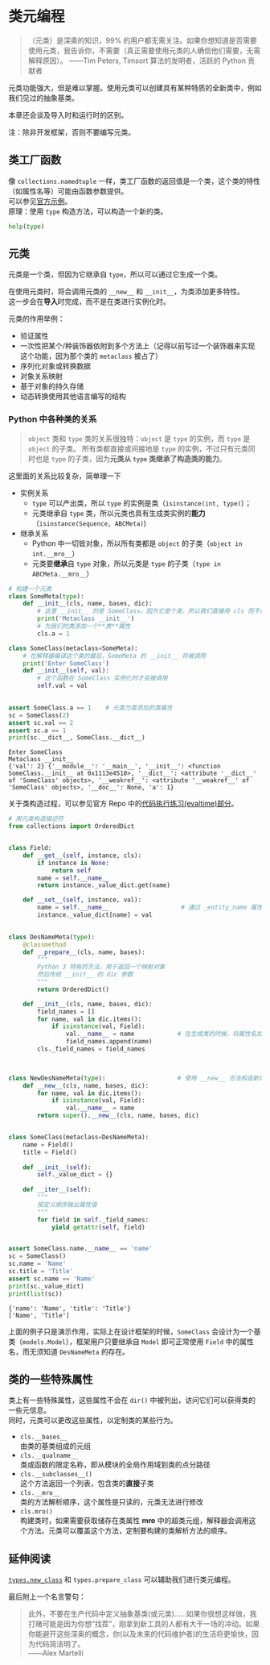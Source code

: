 
# 类元编程
> （元类）是深奥的知识，99% 的用户都无需关注。如果你想知道是否需要使用元类，我告诉你，不需要（真正需要使用元类的人确信他们需要，无需解释原因）。
> ——Tim Peters, Timsort 算法的发明者，活跃的 Python 贡献者

元类功能强大，但是难以掌握。使用元类可以创建具有某种特质的全新类中，例如我们见过的抽象基类。

本章还会谈及导入时和运行时的区别。

注：除非开发框架，否则不要编写元类。

## 类工厂函数
像 `collections.namedtuple` 一样，类工厂函数的返回值是一个类，这个类的特性（如属性名等）可能由函数参数提供。  
可以参见[官方示例](https://github.com/fluentpython/example-code/blob/master/21-class-metaprog/factories.py)。  
原理：使用 `type` 构造方法，可以构造一个新的类。


```python
help(type)
```

## 元类
元类是一个类，但因为它继承自 `type`，所以可以通过它生成一个类。

在使用元类时，将会调用元类的 `__new__` 和 `__init__`，为类添加更多特性。  
这一步会在**导入**时完成，而不是在类进行实例化时。

元类的作用举例：
* 验证属性
* 一次性把某个/种装饰器依附到多个方法上（记得以前写过一个装饰器来实现这个功能，因为那个类的 `metaclass` 被占了）
* 序列化对象或转换数据
* 对象关系映射
* 基于对象的持久存储
* 动态转换使用其他语言编写的结构

### Python 中各种类的关系
> `object` 类和 `type` 类的关系很独特：`object` 是 `type` 的实例，而 `type` 是 `object` 的子类。
所有类都直接或间接地是 `type` 的实例，不过只有元类同时也是 `type` 的子类，因为**元类从 `type` 类继承了构造类的能力**。

这里面的关系比较复杂，简单理一下
* 实例关系
    * `type` 可以产出类，所以 `type` 的实例是类（`isinstance(int, type)`）；
    * 元类继承自 `type` 类，所以元类也具有生成类实例的**能力**（`isinstance(Sequence, ABCMeta)`)
* 继承关系
    * Python 中一切皆对象，所以所有类都是 `object` 的子类（`object in int.__mro__`）
    * 元类要**继承**自 `type` 对象，所以元类是 `type` 的子类（`type in ABCMeta.__mro__`）


```python
# 构建一个元类
class SomeMeta(type):
    def __init__(cls, name, bases, dic):
        # 这里 __init__ 的是 SomeClass，因为它是个类，所以我们直接用 cls 而不是 self 来命名它
        print('Metaclass __init__')
        # 为我们的类添加一个**类**属性
        cls.a = 1

class SomeClass(metaclass=SomeMeta):
    # 在解释器编译这个类的最后，SomeMeta 的 __init__ 将被调用
    print('Enter SomeClass')
    def __init__(self, val):
        # 这个函数在 SomeClass 实例化时才会被调用
        self.val = val

        
assert SomeClass.a == 1    # 元类为类添加的类属性
sc = SomeClass(2)
assert sc.val == 2
assert sc.a == 1
print(sc.__dict__, SomeClass.__dict__)
```

    Enter SomeClass
    Metaclass __init__
    {'val': 2} {'__module__': '__main__', '__init__': <function SomeClass.__init__ at 0x1113e4510>, '__dict__': <attribute '__dict__' of 'SomeClass' objects>, '__weakref__': <attribute '__weakref__' of 'SomeClass' objects>, '__doc__': None, 'a': 1}


关于类构造过程，可以参见官方 Repo 中的[代码执行练习(evaltime)部分](https://github.com/fluentpython/example-code/tree/master/21-class-metaprog)。


```python
# 用元类构造描述符
from collections import OrderedDict


class Field:
    def __get__(self, instance, cls):
        if instance is None:
            return self
        name = self.__name__
        return instance._value_dict.get(name)

    def __set__(self, instance, val):
        name = self.__name__                    # 通过 _entity_name 属性拿到该字段的名称
        instance._value_dict[name] = val

        
class DesNameMeta(type):
    @classmethod
    def __prepare__(cls, name, bases):
        """
        Python 3 特有的方法，用于返回一个映射对象
        然后传给 __init__ 的 dic 参数
        """
        return OrderedDict()

    def __init__(cls, name, bases, dic):
        field_names = []
        for name, val in dic.items():
            if isinstance(val, Field):
                val.__name__ = name            # 在生成类的时候，将属性名加到了描述符中
                field_names.append(name)
        cls._field_names = field_names
        


class NewDesNameMeta(type):                    # 使用 __new__ 方法构造新类
    def __new__(cls, name, bases, dic):
        for name, val in dic.items():
            if isinstance(val, Field):
                val.__name__ = name
        return super().__new__(cls, name, bases, dic)


class SomeClass(metaclass=DesNameMeta):
    name = Field()
    title = Field()
    
    def __init__(self):
        self._value_dict = {}
    
    def __iter__(self):
        """
        按定义顺序输出属性值
        """
        for field in self._field_names:
            yield getattr(self, field)


assert SomeClass.name.__name__ == 'name'
sc = SomeClass()
sc.name = 'Name'
sc.title = 'Title'
assert sc.name == 'Name'
print(sc._value_dict)
print(list(sc))
```

    {'name': 'Name', 'title': 'Title'}
    ['Name', 'Title']


上面的例子只是演示作用，实际上在设计框架的时候，`SomeClass` 会设计为一个基类（`models.Model`），框架用户只要继承自 `Model` 即可正常使用 `Field` 中的属性名，而无须知道 `DesNameMeta` 的存在。

## 类的一些特殊属性
类上有一些特殊属性，这些属性不会在 `dir()` 中被列出，访问它们可以获得类的一些元信息。  
同时，元类可以更改这些属性，以定制类的某些行为。

* `cls.__bases__`  
    由类的基类组成的元组
* `cls.__qualname__`  
    类或函数的限定名称，即从模块的全局作用域到类的点分路径
* `cls.__subclasses__()`  
    这个方法返回一个列表，包含类的**直接**子类
* `cls.__mro__`  
    类的方法解析顺序，这个属性是只读的，元类无法进行修改
* `cls.mro()`  
    构建类时，如果需要获取储存在类属性 __mro__ 中的超类元组，解释器会调用这个方法。元类可以覆盖这个方法，定制要构建的类解析方法的顺序。

## 延伸阅读
[`types.new_class`](https://docs.python.org/3/library/types.html#types.new_class) 和 `types.prepare_class` 可以辅助我们进行类元编程。

最后附上一个名言警句：

> 此外，不要在生产代码中定义抽象基类(或元类)……如果你很想这样做，我打赌可能是因为你想“找茬”，刚拿到新工具的人都有大干一场的冲动。如果你能避开这些深奥的概念，你(以及未来的代码维护者)的生活将更愉快，因为代码简洁明了。  
> ——Alex Martelli
